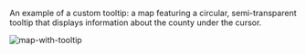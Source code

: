 An example of a custom tooltip: a map featuring a circular, semi-transparent tooltip that displays information about the county under the cursor.

![map-with-tooltip](https://github.com/avatorl/Deneb-Vega/assets/59934292/083280ae-bbcb-4a06-ac1a-d3bc00407fc3)
